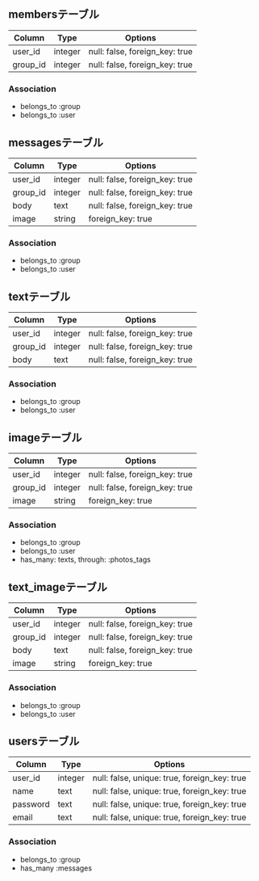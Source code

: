 ## membersテーブル
|Column|Type|Options|
|------|----|-------|
|user_id|integer|null: false, foreign_key: true|
|group_id|integer|null: false, foreign_key: true|

### Association
- belongs_to :group
- belongs_to :user


## messagesテーブル
|Column|Type|Options|
|------|----|-------|
|user_id|integer|null: false, foreign_key: true|
|group_id|integer|null: false, foreign_key: true|
|body|text|null: false, foreign_key: true|
|image|string|foreign_key: true|

### Association
- belongs_to :group
- belongs_to :user

## textテーブル
|Column|Type|Options|
|------|----|-------|
|user_id|integer|null: false, foreign_key: true|
|group_id|integer|null: false, foreign_key: true|
|body|text|null: false, foreign_key: true|

### Association
- belongs_to :group
- belongs_to :user

## imageテーブル
|Column|Type|Options|
|------|----|-------|
|user_id|integer|null: false, foreign_key: true|
|group_id|integer|null: false, foreign_key: true|
|image|string|foreign_key: true|

### Association
- belongs_to :group
- belongs_to :user
- has_many: texts, through: :photos_tags

## text_imageテーブル
|Column|Type|Options|
|------|----|-------|
|user_id|integer|null: false, foreign_key: true|
|group_id|integer|null: false, foreign_key: true|
|body|text|null: false, foreign_key: true|
|image|string|foreign_key: true|

### Association
- belongs_to :group
- belongs_to :user


## usersテーブル
|Column|Type|Options|
|------|----|-------|
|user_id|integer|null: false, unique: true, foreign_key: true|
|name|text|null: false, unique: true, foreign_key: true|
|password|text|null: false, unique: true, foreign_key: true|
|email|text|null: false, unique: true, foreign_key: true|

### Association
- belongs_to :group
- has_many :messages

